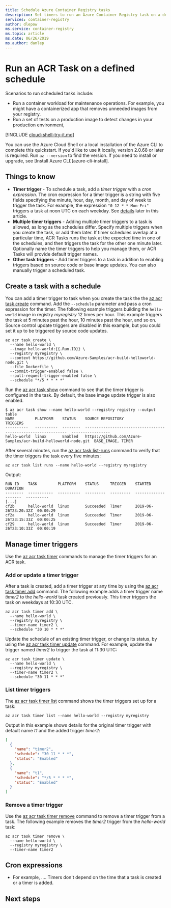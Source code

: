 ```yaml
---
title: Schedule Azure Container Registry tasks
description: Set timers to run an Azure Container Registry task on a defined schedule.
services: container-registry
author: dlepow
ms.service: container-registry
ms.topic: article
ms.date: 06/26/2019
ms.author: danlep
---
```


# Run an ACR Task on a defined schedule

Scenarios to run scheduled tasks include:

* Run a container workload for maintenance operations. For example, you might have a containerized app that removes unneeded images from your registry.
* Run a set of tests on a production image to detect changes in your production environment,

[!INCLUDE [cloud-shell-try-it.md](../../includes/cloud-shell-try-it.md)]

You can use the Azure Cloud Shell or a local installation of the Azure CLI to complete this quickstart. If you'd like to use it locally, version 2.0.68 or later is required. Run `az --version` to find the version. If you need to install or upgrade, see [Install Azure CLI][azure-cli-install].


## Things to know

* **Timer trigger** - To schedule a task, add a *timer trigger* with a *cron expression*. The cron expression for a timer trigger is a string with five fields specifying the minute, hour, day, month, and day of week to trigger the task. For example, the expression `"0 12 * * Mon-Fri"` triggers a task at noon UTC on each weekday. See [details](#cron-expressions) later in this article.
* **Multiple timer triggers** - Adding multiple timer triggers to a task is allowed, as long as the schedules differ. Specify multiple triggers when you create the task, or add them later. If timer schedules overlap at a particular time, ACR Tasks runs the task at the expected time in one of the schedules, and then triggers the task for the other one minute later. Optionally name the timer triggers to help you manage them, or ACR Tasks will provide default trigger names.
* **Other task triggers** - Add timer triggers to a task in addition to enabling triggers based on source code or base image updates. You can also manually trigger a scheduled task.


## Create a task with a schedule

You can add a timer trigger to task when you create the task the the [az acr task create][az-acr-task-create] command. Add the `--schedule` parameter and pass a cron expression for the timer. The following example triggers building the `hello-world` image in registry *myregistry* 12 times per hour. This example triggers the task at 5 minutes past the hour, 10 minutes past the hour, and so on. Source control update triggers are disabled in this example, but you could set it up to be triggered by source code updates. 

```azurecli
az acr task create \
  --name hello-world \
  --image hello-world:{{.Run.ID}} \
  --registry myregistry \
  --context https://github.com/Azure-Samples/acr-build-helloworld-node.git \
  --file Dockerfile \
  --commit-trigger-enabled false \
  --pull-request-trigger-enabled false \
  --schedule "*/5 * * * *"
```

Run the [az acr task show][az-acr-task-show] command to see that the timer trigger is configured in the task. By default, the base image update trigger is also enabled.

```console
$ az acr task show --name hello-world --registry registry --output table
NAME         PLATFORM    STATUS    SOURCE REPOSITORY                                               TRIGGERS
----------   ----------  --------  --------------------------------------------------------------  -----------------
hello-world  linux       Enabled   https://github.com/Azure-Samples/acr-build-helloworld-node.git  BASE_IMAGE, TIMER
```

After several minutes, run the [az acr task list-runs][az-acr-task-list-runs] command to verify that the timer triggers the task every five minutes:

```azurecli
az acr task list runs --name hello-world --registry myregistry
``` 

Output:

```console
RUN ID    TASK         PLATFORM    STATUS     TRIGGER    STARTED               DURATION
--------  -----------  ----------  ---------  ---------  --------------------  ----------
[...]
cf2b      hello-world  linux       Succeeded  Timer      2019-06-26T23:20:32Z  00:00:29
cf2a      hello-world  linux       Succeeded  Timer      2019-06-26T23:15:33Z  00:00:25
cf29      hello-world  linux       Succeeded  Timer      2019-06-26T23:10:33Z  00:00:19
```
            
## Manage timer triggers

Use the [az acr task timer][az-acr-task-timer] commands to manage the timer triggers for an ACR task.

### Add or update a timer trigger

After a task is created, add a timer trigger at any time by using the [az acr task timer add][az-acr-task-timer-add] command. The following example adds a timer trigger name *timer2* to the *hello-world* task created previously. This timer triggers the task on weekdays at 10:30 UTC.

```azurecli
az acr task timer add \
  --name hello-world \
  --registry myregistry \
  --timer-name timer2 \
  --schedule "30 10 * * *"
```

Update the schedule of an existing timer trigger, or change its status, by using the [az acr task timer update][az-acr-task-timer-update] command. For example, update the trigger named *timer2* to trigger the task at 11:30 UTC:

```azurecli
az acr task timer update \
  --name hello-world \
  --registry myregistry \
  --timer-name timer2 \
  --schedule "30 11 * * *"
```

### List timer triggers

The [az acr task timer list][az-acr-task-timer-list] command shows the timer triggers set up for a task:

```azurecli
az acr task timer list --name hello-world --registry myregistry
```

Output in this example shows details for the original timer trigger with default name *t1* and the added trigger *timer2*:

```JSON
[
  {
    "name": "timer2",
    "schedule": "30 11 * * *",
    "status": "Enabled"
  },
  {
    "name": "t1",
    "schedule": "*/5 * * * *",
    "status": "Enabled"
  }
]
```

### Remove a timer trigger 

Use the [az acr task timer remove][az-acr-task-timer-remove] command to remove a timer trigger from a task. The following example removes the *timer2* trigger from the *hello-world* task:

```azurecli
az acr task timer remove \
  --name hello-world \
  --registry myregistry \
  --timer-name timer2
```

## Cron expressions

*  For example, .... Timers don't depend on the time that a task is created or a timer is added.

## Next steps


<!-- LINKS - External -->
[task-examples]: https://github.com/Azure-Samples/acr-tasks


<!-- LINKS - Internal -->
[az-acr-task-create]: /cli/azure/acr/task#az-acr-task-create
[az-acr-task-show]: /cli/azure/acr/task#az-acr-task-show
[az-acr-task-list-runs]: /cli/azure/acr/task#az-acr-task-list-runs
[az-acr-task-timer]: /cli/azure/acr/task/timer
[az-acr-task-timer-add]: /cli/azure/acr/task/timer#az-acr-task-timer-add
[az-acr-task-timer-remove]: /cli/azure/acr/task/timer#az-acr-task-timer-remove
[az-acr-task-timer-list]: /cli/azure/acr/task/timer#az-acr-task-timer-list
[az-acr-task-timer-update]: /cli/azure/acr/task/timer#az-acr-task-timer-update
[az-acr-task-run]: /cli/azure/acr/task#az-acr-task-run
[az-acr-task]: /cli/azure/acr/task